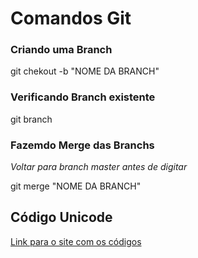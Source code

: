 # Comandos Git

### Criando uma Branch

<p>git chekout -b "NOME DA BRANCH"</p>

### Verificando Branch existente

<p>git branch</p>

### Fazemdo Merge das Branchs

*Voltar para branch master antes de digitar*

<p>git merge "NOME DA BRANCH"</p>

## Código Unicode

[Link para o site com os códigos](http://127.0.0.1:5500/index.html)